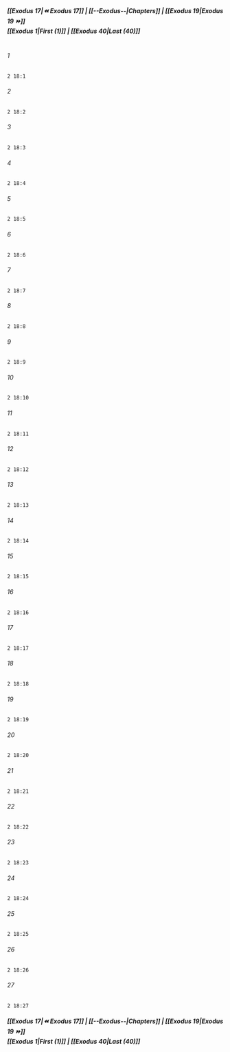
##### **[[Exodus 17|⏪ Exodus 17]] | [[--Exodus--|Chapters]] | [[Exodus 19|Exodus 19 ⏩]]**<br>**[[Exodus 1|First (1)]] | [[Exodus 40|Last (40)]]**<br><br>

###### 1
``` verse
2 18:1
```
###### 2
``` verse
2 18:2
```
###### 3
``` verse
2 18:3
```
###### 4
``` verse
2 18:4
```
###### 5
``` verse
2 18:5
```
###### 6
``` verse
2 18:6
```
###### 7
``` verse
2 18:7
```
###### 8
``` verse
2 18:8
```
###### 9
``` verse
2 18:9
```
###### 10
``` verse
2 18:10
```
###### 11
``` verse
2 18:11
```
###### 12
``` verse
2 18:12
```
###### 13
``` verse
2 18:13
```
###### 14
``` verse
2 18:14
```
###### 15
``` verse
2 18:15
```
###### 16
``` verse
2 18:16
```
###### 17
``` verse
2 18:17
```
###### 18
``` verse
2 18:18
```
###### 19
``` verse
2 18:19
```
###### 20
``` verse
2 18:20
```
###### 21
``` verse
2 18:21
```
###### 22
``` verse
2 18:22
```
###### 23
``` verse
2 18:23
```
###### 24
``` verse
2 18:24
```
###### 25
``` verse
2 18:25
```
###### 26
``` verse
2 18:26
```
###### 27
``` verse
2 18:27
```

##### **[[Exodus 17|⏪ Exodus 17]] | [[--Exodus--|Chapters]] | [[Exodus 19|Exodus 19 ⏩]]**<br>**[[Exodus 1|First (1)]] | [[Exodus 40|Last (40)]]**
